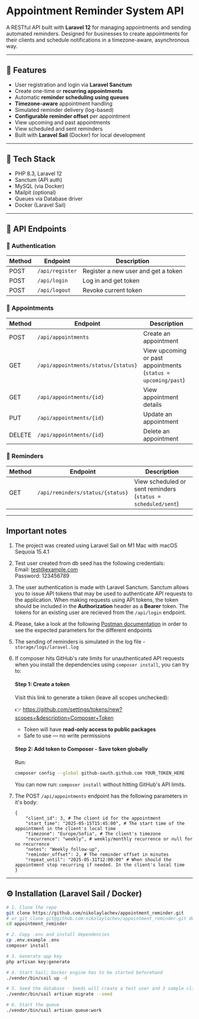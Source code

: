 # Appointment Reminder System API

A RESTful API built with **Laravel 12** for managing appointments and sending automated reminders. Designed for businesses to create appointments for their clients and schedule notifications in a timezone-aware, asynchronous way.

---

## 🚀 Features

- User registration and login via **Laravel Sanctum**
- Create one-time or **recurring appointments**
- Automatic **reminder scheduling using queues**
- **Timezone-aware** appointment handling
- Simulated reminder delivery (log-based)
- **Configurable reminder offset** per appointment
- View upcoming and past appointments
- View scheduled and sent reminders
- Built with **Laravel Sail** (Docker) for local development

---

## 🧱 Tech Stack

- PHP 8.3, Laravel 12
- Sanctum (API auth)
- MySQL (via Docker)
- Mailpit (optional)
- Queues via Database driver
- Docker (Laravel Sail)

---

## 🧪 API Endpoints

### 🔐 Authentication

| Method | Endpoint         | Description                             |
|--------|------------------|-----------------------------------------|
| POST   | `/api/register`  | Register a new user and get a token     |
| POST   | `/api/login`     | Log in and get token                    |
| POST   | `/api/logout`    | Revoke current token                    |

### 📅 Appointments

| Method | Endpoint                             | Description                                                     |
|--------|--------------------------------------|-----------------------------------------------------------------|
| POST   | `/api/appointments`                  | Create an appointment                                           |
| GET    | `/api/appointments/status/{status}`  | View upcoming or past appointments (`status = upcoming/past`)   |
| GET    | `/api/appointments/{id}`             | View appointment details                                        |
| PUT    | `/api/appointments/{id}`             | Update an appointment                                           |
| DELETE | `/api/appointments/{id}`             | Delete an appointment                                           |

### 🔁 Reminders

| Method | Endpoint                             | Description                                                  |
|--------|--------------------------------------|--------------------------------------------------------------|
| GET    | `/api/reminders/status/{status}`     | View scheduled or sent reminders (`status = scheduled/sent`) |

---

## Important notes
1. The project was created using Laravel Sail on M1 Mac with macOS Sequoia 15.4.1

2. Test user created from db seed has the following credentials:  
Email:    test@example.com   
Password: 123456789

3. The user authentication is made with Laravel Sanctum. Sanctum allows you to issue API tokens that may be used to authenticate API requests to the application. When making requests using API tokens, the token should be included in the **Authorization** header as a **Bearer** token.
The tokens for an existing user are recieved from the `/api/login` endpoint.

4. Please, take a look at the following [Postman documentation](https://documenter.getpostman.com/view/6991599/2sB2qUo57f) in order to see the expected parameters for the different endpoints

5. The sending of reminders is simulated in the log file - `storage/logs/laravel.log`

6. If composer hits GitHub's rate limits for unauthenticated API requests when you install the dependencies using `composer install`, you can try to:  
    #### Step 1: Create a token

    Visit this link to generate a token (leave all scopes unchecked):

    👉 https://github.com/settings/tokens/new?scopes=&description=Composer+Token

    - Token will have **read-only access to public packages**
    - Safe to use — no write permissions

    #### Step 2: Add token to Composer - Save token globally
    Run:

    ```bash
    composer config --global github-oauth.github.com YOUR_TOKEN_HERE
    ```
    You can now run: `composer install` without hitting GitHub's API limits.
7. The POST	`/api/appointments` endpoint has the following parameters in it's body:
    ```
    {
        "client_id": 3, # The client id for the appointment
        "start_time": "2025-05-15T15:45:00", # The start time of the appointment in the client's local time
        "timezone": "Europe/Sofia", # The client's timezone
        "recurrence": "weekly", # weekly/monthly recurrence or null for no recurrence
        "notes": "Weekly follow-up",
        "reminder_offset": 2, # The reminder offset in minutes
        "repeat_until": "2025-05-31T12:00:00" # When should the appointment stop recurring if needed. In the client's local time
    }

    ```
---
## ⚙️ Installation (Laravel Sail / Docker)

```bash
# 1. Clone the repo
git clone https://github.com/nikolaylachev/appointment_reminder.git
# or git clone git@github.com:nikolaylachev/appointment_reminder.git depending on your configuration
cd appointment_reminder

# 2. Copy .env and install dependencies
cp .env.example .env
composer install

# 3. Generate app key
php artisan key:generate

# 4. Start Sail; Docker engine has to be started beforehand
./vendor/bin/sail up -d

# 5. Seed the database - Seeds will create a test user and 3 sample clients for the user
./vendor/bin/sail artisan migrate --seed

# 6. Start the queue
./vendor/bin/sail artisan queue:work
